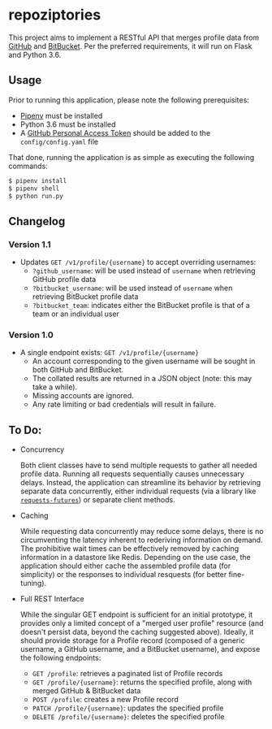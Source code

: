 # repoziptories
This project aims to implement a RESTful API that merges profile data from [GitHub](https://github.com) and [BitBucket](https://bitbucket.org). Per the preferred requirements, it will run on Flask and Python 3.6.


## Usage
Prior to running this application, please note the following prerequisites:

  - [Pipenv](https://pipenv.readthedocs.io/en/latest/) must be installed
  - Python 3.6 must be installed
  - A [GitHub Personal Access Token](https://github.com/settings/tokens) should be added to the `config/config.yaml` file

That done, running the application is as simple as executing the following commands:
```bash
$ pipenv install
$ pipenv shell
$ python run.py
```


## Changelog
### Version 1.1
  - Updates `GET /v1/profile/{username}` to accept overriding usernames:
    - `?github_username`: will be used instead of `username` when retrieving GitHub profile data
    - `?bitbucket_username`: will be used instead of `username` when retrieving BitBucket profile data
    - `?bitbucket_team`: indicates either the BitBucket profile is that of a team or an individual user

### Version 1.0
  - A single endpoint exists: `GET /v1/profile/{username}`
    - An account corresponding to the given username will be sought in both GitHub and BitBucket.
    - The collated results are returned in a JSON object (note: this may take a while).
    - Missing accounts are ignored.
    - Any rate limiting or bad credentials will result in failure.


## To Do:
  - Concurrency

      Both client classes have to send multiple requests to gather all needed profile data. Running all requests sequentially causes unnecessary delays. Instead, the application can streamline its behavior by retrieving separate data concurrently, either individual requests (via a library like [`requests-futures`](https://github.com/ross/requests-futures)) or separate client methods.

  - Caching

      While requesting data concurrently may reduce some delays, there is no circumventing the latency inherent to rederiving information on demand. The prohibitive wait times can be effectively removed by caching information in a datastore like Redis. Depending on the use case, the application should either cache the assembled profile data (for simplicity) or the responses to individual resquests (for better fine-tuning).

  - Full REST Interface

      While the singular GET endpoint is sufficient for an initial prototype, it provides only a limited concept of a "merged user profile" resource (and doesn't persist data, beyond the caching suggested above). Ideally, it should provide storage for a Profile record (composed of a generic username, a GitHub username, and a BitBucket username), and expose the following endpoints:
      - `GET /profile`: retrieves a paginated list of Profile records
      - `GET /profile/{username}`: returns the specified profile, along with merged GitHub & BitBucket data
      - `POST /profile`: creates a new Profile record
      - `PATCH /profile/{username}`: updates the specified profile
      - `DELETE /profile/{username}`: deletes the specified profile
